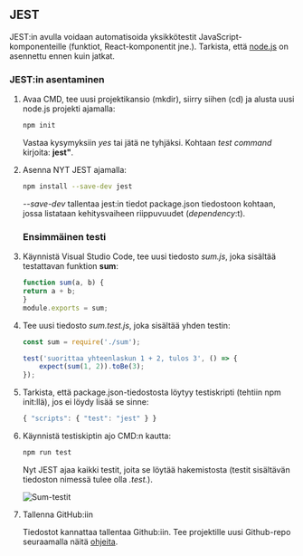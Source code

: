 ## JEST

JEST:in avulla voidaan automatisoida yksikkötestit JavaScript-komponenteille (funktiot, React-komponentit jne.). Tarkista, että [node.js](https://nodejs.org/en/) on asennettu ennen kuin jatkat.

### JEST:in asentaminen

1. Avaa CMD, tee uusi projektikansio (mkdir), siirry siihen (cd) ja alusta uusi node.js projekti ajamalla:
​
    ```bash
    npm init
    ```
    Vastaa kysymyksiin *yes* tai jätä ne tyhjäksi. Kohtaan *test command* kirjoita: **jest"**.
2. Asenna NYT JEST ajamalla:

    ```bash
    npm install --save-dev jest ​
    ```
    *--save-dev* tallentaa jest:in tiedot package.json tiedostoon kohtaan, jossa listataan kehitysvaiheen riippuvuudet (*dependency*:t).
    ### Ensimmäinen testi

1. Käynnistä Visual Studio Code, tee uusi tiedosto *sum.js*, joka sisältää testattavan funktion **sum**:​

    ```js
    function sum(a, b) { ​
    return a + b; ​
    } ​
    module.exports = sum;
    ```
2. Tee uusi tiedosto *sum.test.js*, joka sisältää yhden testin:

    ```js
    const sum = require('./sum'); ​

    test('suorittaa yhteenlaskun 1 + 2, tulos 3', () => {
        expect(sum(1, 2)).toBe(3);
    }​);​
    ```
3. Tarkista, että package.json-tiedostosta löytyy testiskripti (tehtiin npm init:llä), jos ei löydy lisää se sinne:​

    ```js
    { "scripts": { "test": "jest" } }​
    ```
4. Käynnistä testiskiptin ajo CMD:n kautta:​

    ```bash
    npm run test​
    ```
    Nyt JEST ajaa kaikki testit, joita se löytää hakemistosta (testit sisältävän tiedoston nimessä tulee olla *.test.*).

    ![Sum-testit](img/jest_pass_1.jpg)
5. Tallenna GitHub:iin

    Tiedostot kannattaa tallentaa Github:iin. Tee projektille uusi Github-repo seuraamalla näitä [ohjeita](../github/uusirepo.html).